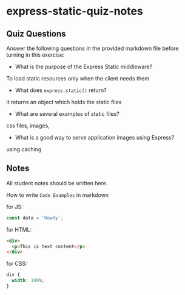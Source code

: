 # express-static-quiz-notes

## Quiz Questions

Answer the following questions in the provided markdown file before turning in this exercise:

- What is the purpose of the Express Static middleware?

To load static resources only when the client needs them

- What does `express.static()` return?

it returns an object which holds the static files

- What are several examples of static files?

css files, images,

- What is a good way to serve application images using Express?

using caching

## Notes

All student notes should be written here.

How to write `Code Examples` in markdown

for JS:

```javascript
const data = 'Howdy';
```

for HTML:

```html
<div>
  <p>This is text content</p>
</div>
```

for CSS:

```css
div {
  width: 100%;
}
```

